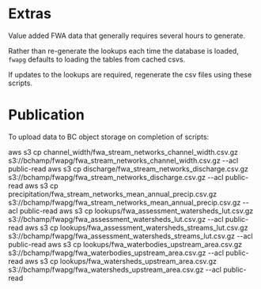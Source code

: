 # Extras

Value added FWA data that generally requires several hours to generate. 

Rather than re-generate the lookups each time the database is loaded, `fwapg` defaults to loading the tables from cached csvs. 

If updates to the lookups are required, regenerate the csv files using these scripts.


# Publication

To upload data to BC object storage on completion of scripts:

aws s3 cp channel_width/fwa_stream_networks_channel_width.csv.gz s3://bchamp/fwapg/fwa_stream_networks_channel_width.csv.gz --acl public-read
aws s3 cp discharge/fwa_stream_networks_discharge.csv.gz s3://bchamp/fwapg/fwa_stream_networks_discharge.csv.gz --acl public-read
aws s3 cp precipitation/fwa_stream_networks_mean_annual_precip.csv.gz s3://bchamp/fwapg/fwa_stream_networks_mean_annual_precip.csv.gz --acl public-read
aws s3 cp lookups/fwa_assessment_watersheds_lut.csv.gz s3://bchamp/fwapg/fwa_assessment_watersheds_lut.csv.gz --acl public-read
aws s3 cp lookups/fwa_assessment_watersheds_streams_lut.csv.gz s3://bchamp/fwapg/fwa_assessment_watersheds_streams_lut.csv.gz --acl public-read
aws s3 cp lookups/fwa_waterbodies_upstream_area.csv.gz s3://bchamp/fwapg/fwa_waterbodies_upstream_area.csv.gz --acl public-read
aws s3 cp lookups/fwa_watersheds_upstream_area.csv.gz s3://bchamp/fwapg/fwa_watersheds_upstream_area.csv.gz --acl public-read
